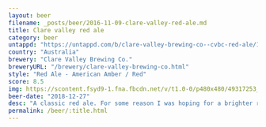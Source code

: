 ```yaml
---
layout: beer
filename: _posts/beer/2016-11-09-clare-valley-red-ale.md
title: Clare valley red ale
category: beer
untappd: "https://untappd.com/b/clare-valley-brewing-co--cvbc-red-ale/1498267"
country: "Australia"
brewery: "Clare Valley Brewing Co."
breweryURL: "/brewery/clare-valley-brewing-co.html"
style: "Red Ale - American Amber / Red"
score: 8.5
img: https://scontent.fsyd9-1.fna.fbcdn.net/v/t1.0-0/p480x480/49317253_10156797308518745_4799205080844730368_o.jpg?_nc_cat=107&_nc_sid=e007fa&_nc_ohc=qfBY7Q5PIcMAX9ayLqZ&_nc_ht=scontent.fsyd9-1.fna&tp=6&oh=51858f9d713344385b98520a764ff7a7&oe=5F955DD5
beer-date: "2018-12-27"
desc: "A classic red ale. For some reason I was hoping for a brighter red but what can you do. Bitter to start with a sweet finish. One of those beers where the more you have the more you want it"
permalink: /beer/:title.html
---
```

